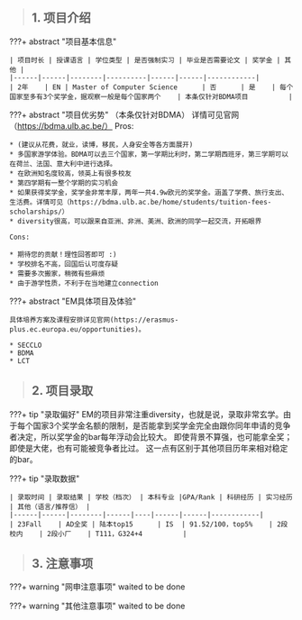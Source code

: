 > ## **1. 项目介绍**

???+ abstract "项目基本信息" 

    | 项目时长 | 授课语言 | 学位类型 | 是否强制实习 | 毕业是否需要论文 | 奖学金 | 其他 |
    |------|------|--------|----------|------|------|------------|
    | 2年    | EN | Master of Computer Science      | 否      | 是    | 每个国家至多有3个奖学金，据观察一般是每个国家两个    | 本条仅针对BDMA项目          |

???+ abstract "项目优劣势" 
    （本条仅针对BDMA）
    详情可见官网（https://bdma.ulb.ac.be/）
    Pros:
    
    * (建议从花费，就业，读博，移民，人身安全等各方面展开)
    * 多国家游学体验。BDMA可以去三个国家，第一学期比利时，第二学期西班牙，第三学期可以在荷兰、法国、意大利中进行选择。
    * 在欧洲知名度较高，领英上有很多校友
    * 第四学期有一整个学期的实习机会
    * 如果获得奖学金，奖学金非常丰厚，两年一共4.9w欧元的奖学金。涵盖了学费、旅行支出、生活费。详情可见（https://bdma.ulb.ac.be/home/students/tuition-fees-scholarships/）
    * diversity很高，可以跟来自亚洲、非洲、美洲、欧洲的同学一起交流，开拓眼界
    
    Cons:

    * 期待您的贡献！理性回答即可 :)
    * 学校排名不高，回国后认可度存疑
    * 需要多次搬家，稍微有些麻烦
    * 由于游学性质，不利于在当地建立connection
    
???+ abstract "EM具体项目及体验"

    具体培养方案及课程安排详见官网(https://erasmus-plus.ec.europa.eu/opportunities)。
    
    * SECCLO
    * BDMA
    * LCT

> ## **2. 项目录取**

???+ tip "录取偏好"
    EM的项目非常注重diversity，也就是说，录取非常玄学。由于每个国家3个奖学金名额的限制，是否能拿到奖学金完全由跟你同年申请的竞争者决定，所以奖学金的bar每年浮动会比较大。
    即使背景不算强，也可能拿全奖；即使是大佬，也有可能被竞争者比过。
    这一点有区别于其他项目历年来相对稳定的bar。

???+ tip "录取数据"

    | 录取时间 | 录取结果 | 学校（档次） | 本科专业 |GPA/Rank | 科研经历 | 实习经历 | 其他（语言/推荐信） |
    |------|------|--------|------|----|------|------|------------|
    | 23Fall    | AD全奖 | 陆本top15      | IS  | 91.52/100，top5%    | 2段校内    | 2段小厂    | T111，G324+4          |


> ## **3. 注意事项**

???+ warning "网申注意事项"
    waited to be done

???+ warning "其他注意事项"
    waited to be done

